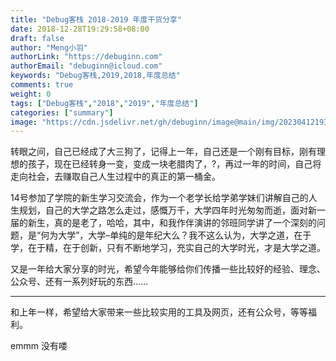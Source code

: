 ```yaml
---
title: "Debug客栈 2018-2019 年度干货分享"
date: 2018-12-28T19:29:58+08:00
draft: false
author: "Meng小羽"
authorLink: "https://debuginn.com"
authorEmail: "debuginn@icloud.com"
keywords: "Debug客栈,2019,2018,年度总结"
comments: true
weight: 0
tags: ["Debug客栈","2018","2019","年度总结"]
categories: ["summary"]
image: "https://cdn.jsdelivr.net/gh/debuginn/image@main/img/202304121931935.jpg"
---
```


转眼之间，自己已经成了大三狗了，记得上一年，自己还是一个刚有目标，刚有理想的孩子，现在已经转身一变，变成一块老腊肉了，?，再过一年的时间，自己将走向社会，去赚取自己人生过程中的真正的第一桶金。

14号参加了学院的新生学习交流会，作为一个老学长给学弟学妹们讲解自己的人生规划，自己的大学之路怎么走过，感慨万千，大学四年时光匆匆而逝，面对新一届的新生，真的是老了，哈哈，其中，和我作伴演讲的邻班同学讲了一个深刻的问题，是“何为大学”，大学–单纯的是年纪大么？我不这么认为，大学之道，在于学，在于精，在于创新，只有不断地学习，充实自己的大学时光，才是大学之道。

又是一年给大家分享的时光，希望今年能够给你们传播一些比较好的经验、理念、公众号、还有一系列好玩的东西……

--- 

和上年一样，希望给大家带来一些比较实用的工具及网页，还有公众号，等等福利。

emmm 没有喽